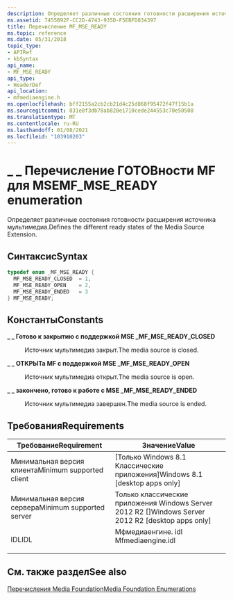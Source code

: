 ```yaml
---
description: Определяет различные состояния готовности расширения источника мультимедиа.
ms.assetid: 7455B92F-CC2D-4743-935D-F5EBFD834397
title: Перечисление MF_MSE_READY
ms.topic: reference
ms.date: 05/31/2018
topic_type:
- APIRef
- kbSyntax
api_name:
- MF_MSE_READY
api_type:
- HeaderDef
api_location:
- mfmediaengine.h
ms.openlocfilehash: bff2155a2cb2cb21d4c25d868f95472f47f15b1a
ms.sourcegitcommit: 831e8f3db78ab820e1710cede244553c70e50500
ms.translationtype: MT
ms.contentlocale: ru-RU
ms.lasthandoff: 01/08/2021
ms.locfileid: "103910203"
---
```

# <a name="mf_mse_ready-enumeration"></a><span data-ttu-id="cdac8-103">\_ \_ Перечисление ГОТОВности MF для MSE</span><span class="sxs-lookup"><span data-stu-id="cdac8-103">MF\_MSE\_READY enumeration</span></span>

<span data-ttu-id="cdac8-104">Определяет различные состояния готовности расширения источника мультимедиа.</span><span class="sxs-lookup"><span data-stu-id="cdac8-104">Defines the different ready states of the Media Source Extension.</span></span>

## <a name="syntax"></a><span data-ttu-id="cdac8-105">Синтаксис</span><span class="sxs-lookup"><span data-stu-id="cdac8-105">Syntax</span></span>


```C++
typedef enum _MF_MSE_READY { 
  MF_MSE_READY_CLOSED  = 1,
  MF_MSE_READY_OPEN    = 2,
  MF_MSE_READY_ENDED   = 3
} MF_MSE_READY;
```



## <a name="constants"></a><span data-ttu-id="cdac8-106">Константы</span><span class="sxs-lookup"><span data-stu-id="cdac8-106">Constants</span></span>

<dl> <dt>

<span data-ttu-id="cdac8-107"><span id="MF_MSE_READY_CLOSED"></span><span id="mf_mse_ready_closed"></span>**\_ \_ Готово к закрытию с поддержкой MSE \_**</span><span class="sxs-lookup"><span data-stu-id="cdac8-107"><span id="MF_MSE_READY_CLOSED"></span><span id="mf_mse_ready_closed"></span>**MF\_MSE\_READY\_CLOSED**</span></span>
</dt> <dd>

<span data-ttu-id="cdac8-108">Источник мультимедиа закрыт.</span><span class="sxs-lookup"><span data-stu-id="cdac8-108">The media source is closed.</span></span>

</dd> <dt>

<span data-ttu-id="cdac8-109"><span id="MF_MSE_READY_OPEN"></span><span id="mf_mse_ready_open"></span>**\_ \_ ОТКРЫТа MF с поддержкой MSE \_**</span><span class="sxs-lookup"><span data-stu-id="cdac8-109"><span id="MF_MSE_READY_OPEN"></span><span id="mf_mse_ready_open"></span>**MF\_MSE\_READY\_OPEN**</span></span>
</dt> <dd>

<span data-ttu-id="cdac8-110">Источник мультимедиа открыт.</span><span class="sxs-lookup"><span data-stu-id="cdac8-110">The media source is open.</span></span>

</dd> <dt>

<span data-ttu-id="cdac8-111"><span id="MF_MSE_READY_ENDED"></span><span id="mf_mse_ready_ended"></span>**\_ \_ закончено, готово к работе с MSE \_**</span><span class="sxs-lookup"><span data-stu-id="cdac8-111"><span id="MF_MSE_READY_ENDED"></span><span id="mf_mse_ready_ended"></span>**MF\_MSE\_READY\_ENDED**</span></span>
</dt> <dd>

<span data-ttu-id="cdac8-112">Источник мультимедиа завершен.</span><span class="sxs-lookup"><span data-stu-id="cdac8-112">The media source is ended.</span></span>

</dd> </dl>

## <a name="requirements"></a><span data-ttu-id="cdac8-113">Требования</span><span class="sxs-lookup"><span data-stu-id="cdac8-113">Requirements</span></span>



| <span data-ttu-id="cdac8-114">Требование</span><span class="sxs-lookup"><span data-stu-id="cdac8-114">Requirement</span></span> | <span data-ttu-id="cdac8-115">Значение</span><span class="sxs-lookup"><span data-stu-id="cdac8-115">Value</span></span> |
|-------------------------------------|----------------------------------------------------------------------------------------------|
| <span data-ttu-id="cdac8-116">Минимальная версия клиента</span><span class="sxs-lookup"><span data-stu-id="cdac8-116">Minimum supported client</span></span><br/> | <span data-ttu-id="cdac8-117">\[Только Windows 8.1 Классические приложения\]</span><span class="sxs-lookup"><span data-stu-id="cdac8-117">Windows 8.1 \[desktop apps only\]</span></span><br/>                                                 |
| <span data-ttu-id="cdac8-118">Минимальная версия сервера</span><span class="sxs-lookup"><span data-stu-id="cdac8-118">Minimum supported server</span></span><br/> | <span data-ttu-id="cdac8-119">Только классические приложения Windows Server 2012 R2 \[\]</span><span class="sxs-lookup"><span data-stu-id="cdac8-119">Windows Server 2012 R2 \[desktop apps only\]</span></span><br/>                                      |
| <span data-ttu-id="cdac8-120">IDL</span><span class="sxs-lookup"><span data-stu-id="cdac8-120">IDL</span></span><br/>                      | <dl> <span data-ttu-id="cdac8-121"><dt>Мфмедиаенгине. idl</dt></span><span class="sxs-lookup"><span data-stu-id="cdac8-121"><dt>Mfmediaengine.idl</dt></span></span> </dl> |



## <a name="see-also"></a><span data-ttu-id="cdac8-122">См. также раздел</span><span class="sxs-lookup"><span data-stu-id="cdac8-122">See also</span></span>

<dl> <dt>

[<span data-ttu-id="cdac8-123">Перечисления Media Foundation</span><span class="sxs-lookup"><span data-stu-id="cdac8-123">Media Foundation Enumerations</span></span>](media-foundation-enumerations.md)
</dt> </dl>

 

 




